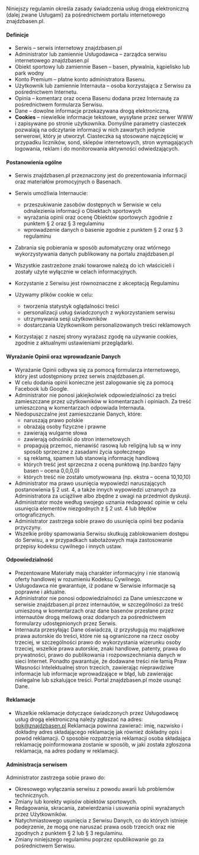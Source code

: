 Niniejszy regulamin określa zasady świadczenia usług drogą elektroniczną (dalej zwane Usługami) za pośrednictwem portalu internetowego znajdzbasen.pl.

#### **Definicje**

- Serwis 	– serwis internetowy znajdzbasen.pl
- Administrator 	lub zamiennie Usługodawca – zarządca serwisu internetowego 	znajdzbasen.pl
- Obiekt 	sportowy lub zamiennie Basen – basen, pływalnia, kąpielisko lub 	park wodny
- Konto 	Premium – płatne konto administratora Basenu.
- Użytkownik 	lub zamiennie Internauta – osoba korzystająca z Serwisu za 	pośrednictwem Internetu.
- Opinia 	– komentarz oraz ocena Basenu dodana przez Internautę za 	pośrednictwem formularza Serwisu.
- Dane 	– dowolne informacje przekazywana drogą elektroniczną.
- **Cookies** – 	niewielkie informacje tekstowe, wysyłane przez serwer WWW i 	zapisywane po stronie użytkownika. Domyślne parametry ciasteczek 	pozwalają na odczytanie informacji w nich zawartych jedynie 	serwerowi, który je utworzył. Ciasteczka są stosowane najczęściej 	w przypadku liczników, sond, sklepów internetowych, stron 	wymagających logowania, reklam i do monitorowania aktywności 	odwiedzających.

#### **Postanowienia ogólne**

- Serwis 	znajdzbasen.pl przeznaczony jest do prezentowania informacji oraz 	materiałów promocyjnych o Basenach.
- Serwis 	umożliwia Internaucie:
   - przeszukiwanie 		zasobów dostępnych w Serwisie w celu odnalezienia informacji o 		Obiektach sportowych
   - wyrażania 		opinii oraz ocenę Obiektów sportowych zgodnie z punktem § 2 oraz 		§ 3 regulaminu
   - wprowadzenie 		danych o basenie zgodnie z punktem § 2 oraz § 3 regulaminu
- Zabrania 	się pobierania w sposób automatyczny oraz wtórnego 	wykorzystywania danych publikowany na portalu znajdzbasen.pl
- Wszystkie 	zastrzeżone znaki towarowe należą do ich właścicieli i zostały 	użyte wyłącznie w celach informacyjnych.
- Korzystanie 	z Serwisu jest równoznaczne z akceptacją Regulaminu
- Używamy 	plików cookie w celu:
    - tworzenia 		statystyk oglądalności treści
    - personalizacji 		usług świadczonych z wykorzystaniem serwisu
    - utrzymywania 		sesji użytkowników
    - dostarczania 		Użytkownikom personalizowanych treści reklamowych

- Korzystając 	z naszej strony wyrażasz zgodę na używanie cookies, zgodnie z 	aktualnymi ustawieniami przeglądarki.

#### **Wyrażanie Opinii oraz wprowadzanie Danych**

- Wyrażanie 	Opinii odbywa się za pomocą formularza internetowego, który jest 	udostępniony przez serwis znajdzbasen.pl.
- W 	celu dodania opinii konieczne jest zalogowanie się za pomocą 	Facebook lub Google.
- Administrator 	nie ponosi jakiejkolwiek odpowiedzialności za treści zamieszczane 	przez użytkowników w komentarzach i opiniach. Za treść 	umieszczoną w komentarzach odpowiada Internauta.
- Niedopuszczalne 	jest zamieszczanie Danych, które:
  - naruszają 		prawo polskie
  - obrażają 		osoby fizyczne i prawne
  - zawierają 		wulgarne słowa
  - zawierają 		odnośniki do stron internetowych
  - propagują 		przemoc, nienawiść rasową lub religijną lub są w inny sposób 		sprzeczne z zasadami życia społecznego
  - są 		reklamą, spamem lub stanowią informację handlową
  - których 		treść jest sprzeczna z oceną punktową (np.bardzo fajny basen – 		ocena 0,0,0,0)
  - których 		treść nie zostało umotywowana (np. ekstra – ocena 10,10,10)
- Administrator 	ma prawo usunięcia wypowiedzi naruszających postanowienia § 2 	ust. 4, a także innych wypowiedzi uznanych za Administratora za 	uciążliwe albo zbędne z uwagi na przedmiot dyskusji. 	Administrator może według swojego uznania redagować opinie w celu 	usunięcia elementów niezgodnych z § 2 ust. 4 lub błędów 	ortograficznych.
- Administrator 	zastrzega sobie prawo do usunięcia opinii bez podania przyczyny.
- Wszelkie 	próby spamowania Serwisu skutkują zablokowaniem dostępu do 	Serwisu, a w przypadkach sabotażowych maja zastosowanie przepisy 	kodeksu cywilnego i innych ustaw.

#### **Odpowiedzialność**

- Prezentowane 	Materiały mają charakter informacyjny i nie stanowią oferty 	handlowej w rozumieniu Kodeksu Cywilnego.
- Usługodawca 	nie gwarantuje, iż podane w Serwisie informacje są poprawne i 	aktualne.
- Administrator 	nie ponosi odpowiedzialności za Dane umieszczone w serwisie 	znajdzbasen.pl przez internautów, w szczególności za treść 	umieszoną w komentarzach oraz dane basenów przesłane przez 	internautów drogą meilową oraz dodanych za pośrednictwem 	formularzy udostępnionych przez Serwis.
- Internauta 	przesyłając Dane oświadcza, iż przysługują mu majątkowe prawa 	autorskie do treści, które nie są ograniczone na rzecz osoby 	trzeciej, w szczególności prawo do wykorzystania wizerunku osoby 	trzeciej, wszelkie prawa autorskie, znaki handlowe, patenty, prawa 	do prywatności, prawo do publikowania i rozpowszechniania danych w 	sieci Internet. Ponadto gwarantuje, że dodawane treści nie łamią 	Praw Własności Intelektualnej stron trzecich, zawierając 	nieprawdziwe informacje lub informacje wprowadzające w błąd, lub 	zawierając nielegalne lub szkalujące treści. Portal 	znajdzbasen.pl może usunąć Dane.

#### **Reklamacje**

- Wszelkie 	reklamacje dotyczące świadczonych przez Usługodawcę usług drogą 	elektroniczną należy zgłaszać na adres: bok@znajdzbasen.pl 	Reklamacja powinna zawierać: imię, nazwisko i dokładny adres 	składającego reklamację jak również dokładny opis i powód 	reklamacji. O sposobie rozpatrzenia reklamacji osoba składająca 	reklamację poinformowana zostanie w sposób, w jaki została 	zgłoszona reklamacja, na adres podany w reklamacji.

#### **Administracja serwisem**

Administrator zastrzega sobie prawo do:

- Okresowego 	wyłączania serwisu z powodu awarii lub problemów technicznych.
- Zmiany 	lub korekty wpisów obiektów sportowych.
- Redagowania, 	skracania, zatwierdzania i usuwania opinii wyrażanych przez 	Użytkowników.
- Natychmiastowego 	usunięcia z Serwisu Danych, co do których istnieje podejrzenie, że 	mogą one naruszać prawa osób trzecich oraz nie zgodnych z punktem 	§ 2 lub § 3 regulaminu.
- Zmiany 	niniejszego regulaminu poprzez opublikowanie go za pośrednictwem 	Serwisu.

